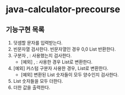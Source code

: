 # java-calculator-precourse

## 기능구현 목록
1. 덧셈할 문자를 입력받는다.
2. 빈문자열 검사한다. 빈문자열인 경우 0,0 List 반환한다.
3. 구분자 , : 사용했는지 검사한다.
    - [예외] , : 사용한 경우 List로 변환한다.
4. [예외] 커스텀 구분자 사용한 경우, List로 변환한다.
   - [예외] 변환된 List 숫자들이  모두 양수인지 검사한다.
6. List 숫자들을 모두 더한다.
7. 더한 값을 출력한다.